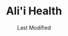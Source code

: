 ---
layout: location-page
date: Last Modified
description: "Local COVID-19 testing is available at Ali'i Health in Kailua-Kona, Hawaii, USA."
permalink: "locations/hawaii/kailua-kona/alii-health/"
tags:
  - locations
  - hawaii
title: Ali'i Health
uniqueName: alii-health
state: Hawaii
stateAbbr: HI
hood: "Keauhou Shopping Center"
address: "78-6831 Alii Drive"
city: "Kailua-Kona"
zip: "96740"
zipsNearby: "96704 96737 96710 96718 96719 96720 96721 96725 96726 96727 96728 96739 96740 96745 96738 96743 96755 96749 96750 96760 96764 96773 96774 96771 96772 96776 96777 96780 96781 96783 96785" 
mapUrl: "http://maps.apple.com/?q=Alii+Health&address=78-6831+Alii+Drive,Kailua-Kona,Hawaii,96740"
locationType: Drive-thru
phone: "808-747-8321"
website: "https://www.kona-kohala.com/events/details/covid-19-drive-through-testing-in-kona-at-the-keauhou-shopping-center-05-07-2020-3621"
onlineBooking: undefined
closed: undefined
closedUpdate: May 23rd, 2020
notes: "Open to all."
days: M, Th
hours: 8AM-Noon
ctaMessage: Learn more
ctaUrl: "https://www.kona-kohala.com/events/details/covid-19-drive-through-testing-in-kona-at-the-keauhou-shopping-center-05-07-2020-3621"
---
